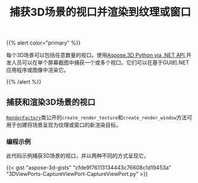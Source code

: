 ﻿---
title: 捕获3D场景的视口并渲染到纹理或窗口
type: docs
weight: 20
url: /zh/python-net/capture-the-viewports-of-3d-scene-and-render-to-a-texture-or-window/
description: 每个3D场景可以包括任意数量的视口。使用Aspose.3D进行Python via .NET API，开发人员可以在单个屏幕截图中捕获一个或多个视口。它们可以在基于GUI的.NET应用程序或图像中渲染它。
---
{{% alert color="primary" %}}

每个3D场景可以包括任意数量的视口。使用[Aspose.3D Python via .NET API](https://products.aspose.com/3d/python-net/),开发人员可以在单个屏幕截图中捕获一个或多个视口。它们可以在基于GUI的.NET应用程序或图像中渲染它。

{{% /alert %}}
## **捕获和渲染3D场景的视口**
[`RenderFactory`](https://reference.aspose.com/3d/net/aspose.threed.render/renderfactory)类公开的`create_render_texture`和`create_render_window`方法可用于创建将场景呈现为纹理或窗口的新渲染目标。
### **编程示例**
此代码示例捕获3D场景的视口，并以两种不同的方式呈现它。

{{< gist "aspose-3d-gists" "cfde9f76113134443c76608c1d19453a" "3DViewPorts-CaptureViewPort-CaptureViewPort.py" >}}
